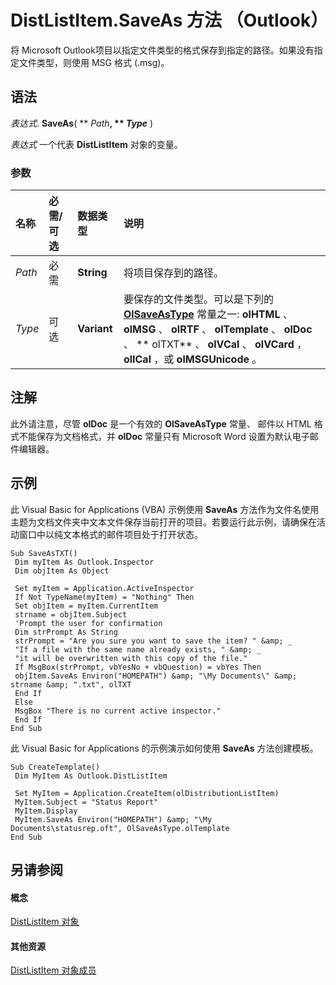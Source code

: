 
# DistListItem.SaveAs 方法 （Outlook）

将 Microsoft Outlook项目以指定文件类型的格式保存到指定的路径。如果没有指定文件类型，则使用 MSG 格式 (.msg)。


## 语法

 _表达式_. **SaveAs**( ** _Path_**, ** _Type_** )

 _表达式_ 一个代表 **DistListItem** 对象的变量。


### 参数



|**名称**|**必需/可选**|**数据类型**|**说明**|
|:-----|:-----|:-----|:-----|
| _Path_|必需|**String**|将项目保存到的路径。|
| _Type_|可选|**Variant**|要保存的文件类型。可以是下列的 **[OlSaveAsType](d1d3a914-6548-ddbf-6ce7-8cf86fa84960.md)** 常量之一: **olHTML** 、 **olMSG** 、 **olRTF** 、 **olTemplate** 、 **olDoc** 、 ** olTXT** 、 **olVCal** 、 **olVCard** ， **olICal** ，或 **olMSGUnicode** 。|

## 注解

此外请注意，尽管 **olDoc** 是一个有效的 **OlSaveAsType** 常量、 邮件以 HTML 格式不能保存为文档格式，并 **olDoc** 常量只有 Microsoft Word 设置为默认电子邮件编辑器。


## 示例

此 Visual Basic for Applications (VBA) 示例使用 **SaveAs** 方法作为文件名使用主题为文档文件夹中文本文件保存当前打开的项目。若要运行此示例，请确保在活动窗口中以纯文本格式的邮件项目处于打开状态。


```
Sub SaveAsTXT() 
 Dim myItem As Outlook.Inspector 
 Dim objItem As Object 
 
 Set myItem = Application.ActiveInspector 
 If Not TypeName(myItem) = "Nothing" Then 
 Set objItem = myItem.CurrentItem 
 strname = objItem.Subject 
 'Prompt the user for confirmation 
 Dim strPrompt As String 
 strPrompt = "Are you sure you want to save the item? " &amp; _ 
 "If a file with the same name already exists, " &amp; _ 
 "it will be overwritten with this copy of the file." 
 If MsgBox(strPrompt, vbYesNo + vbQuestion) = vbYes Then 
 objItem.SaveAs Environ("HOMEPATH") &amp; "\My Documents\" &amp; strname &amp; ".txt", olTXT 
 End If 
 Else 
 MsgBox "There is no current active inspector." 
 End If 
End Sub
```

此 Visual Basic for Applications 的示例演示如何使用 **SaveAs** 方法创建模板。




```
Sub CreateTemplate() 
 Dim MyItem As Outlook.DistListItem 
 
 Set MyItem = Application.CreateItem(olDistributionListItem) 
 MyItem.Subject = "Status Report" 
 MyItem.Display 
 MyItem.SaveAs Environ("HOMEPATH") &amp; "\My Documents\statusrep.oft", OlSaveAsType.olTemplate 
End Sub
```


## 另请参阅


#### 概念


[DistListItem 对象](027c3986-abff-d9b1-ecc2-26d60805e952.md)
#### 其他资源


[DistListItem 对象成员](3ba4af84-ce84-61d9-1bc9-fab41bf6f125.md)